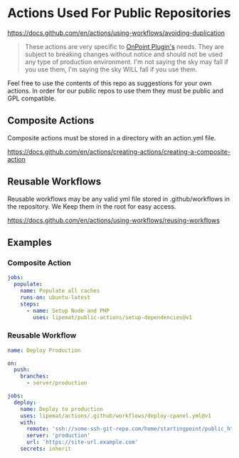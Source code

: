 # Actions Used For Public Repositories

https://docs.github.com/en/actions/using-workflows/avoiding-duplication

> These actions are very specific to [OnPoint Plugin's](https://onpointplugins.com) needs. They are subject to breaking changes without notice and should not be used any type of production environment. I'm not saying the sky may fall if you use them, I'm saying the sky WILL fall if you use them.

Feel free to use the contents of this repo as suggestions for your own actions. In order for our public repos to use them they must be public and GPL compatible.


## Composite Actions

Composite actions must be stored in a directory with an action.yml file.

https://docs.github.com/en/actions/creating-actions/creating-a-composite-action

## Reusable Workflows

Reusable workflows may be any valid yml file stored in .github/workflows in the repository.
We Keep them in the root for easy access.

https://docs.github.com/en/actions/using-workflows/reusing-workflows

## Examples

### Composite Action

```yaml
jobs:
  populate:
    name: Populate all caches
    runs-on: ubuntu-latest
    steps:
      - name: Setup Node and PHP
        uses: lipemat/public-actions/setup-dependencies@v1
```

### Reusable Workflow

```yaml
name: Deploy Production

on:
  push:
    branches:
      - server/production

jobs:
  deploy:
    name: Deploy to production
    uses: lipemat/actions/.github/workflows/deploy-cpanel.yml@v1
    with:
      remote: 'ssh://some-ssh-git-repo.com/home/startingpoint/public_html'
      server: 'production'
      url: 'https://site-url.example.com'
    secrets: inherit
```
